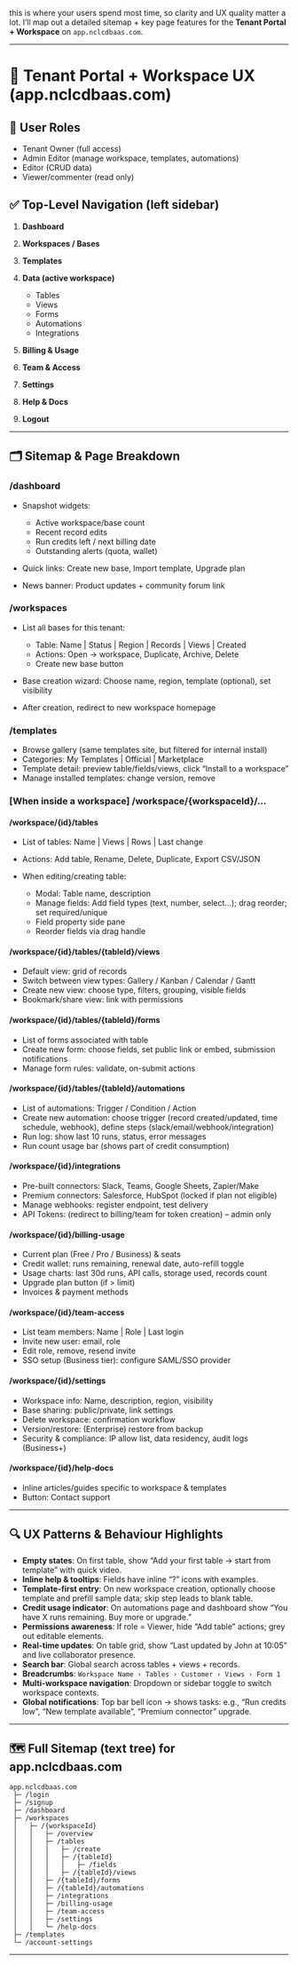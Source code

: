 this is where your users spend most time, so clarity and UX quality matter a lot. I’ll map out a detailed sitemap + key page features for the **Tenant Portal + Workspace** on `app.nclcdbaas.com`.

---

# 🧭 Tenant Portal + Workspace UX (app.nclcdbaas.com)

## 🎯 User Roles

* Tenant Owner (full access)
* Admin Editor (manage workspace, templates, automations)
* Editor (CRUD data)
* Viewer/commenter (read only)

## ✅ Top-Level Navigation (left sidebar)

1. **Dashboard**
2. **Workspaces / Bases**
3. **Templates**
4. **Data (active workspace)**

   * Tables
   * Views
   * Forms
   * Automations
   * Integrations
5. **Billing & Usage**
6. **Team & Access**
7. **Settings**
8. **Help & Docs**
9. **Logout**

---

## 🗂 Sitemap & Page Breakdown

### /dashboard

* Snapshot widgets:

  * Active workspace/base count
  * Recent record edits
  * Run credits left / next billing date
  * Outstanding alerts (quota, wallet)
* Quick links: Create new base, Import template, Upgrade plan
* News banner: Product updates + community forum link

### /workspaces

* List all bases for this tenant:

  * Table: Name | Status | Region | Records | Views | Created
  * Actions: Open → workspace, Duplicate, Archive, Delete
  * Create new base button
* Base creation wizard: Choose name, region, template (optional), set visibility
* After creation, redirect to new workspace homepage

### /templates

* Browse gallery (same templates site, but filtered for internal install)
* Categories: My Templates | Official | Marketplace
* Template detail: preview table/fields/views, click “Install to a workspace”
* Manage installed templates: change version, remove

### [When inside a workspace] /workspace/{workspaceId}/...

#### /workspace/{id}/tables

* List of tables: Name | Views | Rows | Last change
* Actions: Add table, Rename, Delete, Duplicate, Export CSV/JSON
* When editing/creating table:

  * Modal: Table name, description
  * Manage fields: Add field types (text, number, select…); drag reorder; set required/unique
  * Field property side pane
  * Reorder fields via drag handle

#### /workspace/{id}/tables/{tableId}/views

* Default view: grid of records
* Switch between view types: Gallery / Kanban / Calendar / Gantt
* Create new view: choose type, filters, grouping, visible fields
* Bookmark/share view: link with permissions

#### /workspace/{id}/tables/{tableId}/forms

* List of forms associated with table
* Create new form: choose fields, set public link or embed, submission notifications
* Manage form rules: validate, on-submit actions

#### /workspace/{id}/tables/{tableId}/automations

* List of automations: Trigger / Condition / Action
* Create new automation: choose trigger (record created/updated, time schedule, webhook), define steps (slack/email/webhook/integration)
* Run log: show last 10 runs, status, error messages
* Run count usage bar (shows part of credit consumption)

#### /workspace/{id}/integrations

* Pre-built connectors: Slack, Teams, Google Sheets, Zapier/Make
* Premium connectors: Salesforce, HubSpot (locked if plan not eligible)
* Manage webhooks: register endpoint, test delivery
* API Tokens: (redirect to billing/team for token creation) – admin only

#### /workspace/{id}/billing-usage

* Current plan (Free / Pro / Business) & seats
* Credit wallet: runs remaining, renewal date, auto-refill toggle
* Usage charts: last 30d runs, API calls, storage used, records count
* Upgrade plan button (if > limit)
* Invoices & payment methods

#### /workspace/{id}/team-access

* List team members: Name | Role | Last login
* Invite new user: email, role
* Edit role, remove, resend invite
* SSO setup (Business tier): configure SAML/SSO provider

#### /workspace/{id}/settings

* Workspace info: Name, description, region, visibility
* Base sharing: public/private, link settings
* Delete workspace: confirmation workflow
* Version/restore: (Enterprise) restore from backup
* Security & compliance: IP allow list, data residency, audit logs (Business+)

#### /workspace/{id}/help-docs

* Inline articles/guides specific to workspace & templates
* Button: Contact support

---

## 🔍 UX Patterns & Behaviour Highlights

* **Empty states**: On first table, show “Add your first table → start from template” with quick video.
* **Inline help & tooltips**: Fields have inline “?” icons with examples.
* **Template-first entry**: On new workspace creation, optionally choose template and prefill sample data; skip step leads to blank table.
* **Credit usage indicator**: On automations page and dashboard show “You have X runs remaining. Buy more or upgrade.”
* **Permissions awareness**: If role = Viewer, hide “Add table” actions; grey out editable elements.
* **Real-time updates**: On table grid, show “Last updated by John at 10:05” and live collaborator presence.
* **Search bar**: Global search across tables + views + records.
* **Breadcrumbs**: `Workspace Name › Tables › Customer › Views › Form 1`
* **Multi-workspace navigation**: Dropdown or sidebar toggle to switch workspace contexts.
* **Global notifications**: Top bar bell icon → shows tasks: e.g., “Run credits low”, “New template available”, “Premium connector” upgrade.

---

## 🗺 Full Sitemap (text tree) for app.nclcdbaas.com

```
app.nclcdbaas.com
 ├─ /login
 ├─ /signup
 ├─ /dashboard
 ├─ /workspaces
 │   ├─ /{workspaceId}
 │   │   ├─ /overview
 │   │   ├─ /tables
 │   │   │   ├─ /create
 │   │   │   ├─ /{tableId}
 │   │   │   │   ├─ /fields
 │   │   │   ├─ /{tableId}/views
 │   │   ├─ /{tableId}/forms
 │   │   ├─ /{tableId}/automations
 │   │   ├─ /integrations
 │   │   ├─ /billing-usage
 │   │   ├─ /team-access
 │   │   ├─ /settings
 │   │   └─ /help-docs
 ├─ /templates
 └─ /account-settings
```

---


